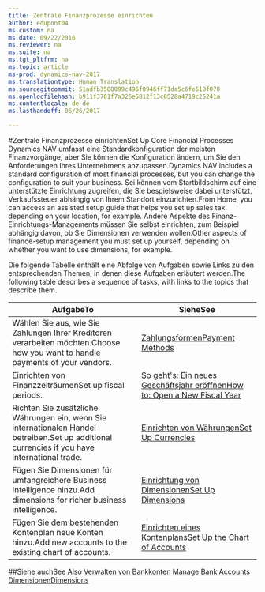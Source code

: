 ```yaml
---
title: Zentrale Finanzprozesse einrichten
author: edupont04
ms.custom: na
ms.date: 09/22/2016
ms.reviewer: na
ms.suite: na
ms.tgt_pltfrm: na
ms.topic: article
ms-prod: dynamics-nav-2017
ms.translationtype: Human Translation
ms.sourcegitcommit: 51adfb3588099c496f0946ff71da5c6fe518f070
ms.openlocfilehash: b911f3701f7a326e5812f13c8528a4719c25241a
ms.contentlocale: de-de
ms.lasthandoff: 06/26/2017

---
```


#<a name="set-up-core-financial-processes"></a><span data-ttu-id="2c086-102">Zentrale Finanzprozesse einrichten</span><span class="sxs-lookup"><span data-stu-id="2c086-102">Set Up Core Financial Processes</span></span>
<span data-ttu-id="2c086-103">Dynamics NAV umfasst eine Standardkonfiguration der meisten Finanzvorgänge, aber Sie können die Konfiguration ändern, um Sie den Anforderungen Ihres Unternehmens anzupassen.</span><span class="sxs-lookup"><span data-stu-id="2c086-103">Dynamics NAV includes a standard configuration of most financial processes, but you can change the configuration to suit your business.</span></span>
<span data-ttu-id="2c086-104">Sei können vom Startbildschirm auf eine unterstützte Einrichtung zugreifen, die Sie bespielsweise dabei unterstützt, Verkaufssteuer abhängig von Ihrem Standort einzurichten.</span><span class="sxs-lookup"><span data-stu-id="2c086-104">From Home, you can access an assisted setup guide that helps you set up sales tax depending on your location, for example.</span></span> <span data-ttu-id="2c086-105">Andere Aspekte des Finanz-Einrichtungs-Managements müssen Sie selbst einrichten, zum Beispiel abhängig davon, ob Sie Dimensionen verwenden wollen.</span><span class="sxs-lookup"><span data-stu-id="2c086-105">Other aspects of finance-setup management you must set up yourself, depending on whether you want to use dimensions, for example.</span></span>  

<span data-ttu-id="2c086-106">Die folgende Tabelle enthält eine Abfolge von Aufgaben sowie Links zu den entsprechenden Themen, in denen diese Aufgaben erläutert werden.</span><span class="sxs-lookup"><span data-stu-id="2c086-106">The following table describes a sequence of tasks, with links to the topics that describe them.</span></span>

| <span data-ttu-id="2c086-107">Aufgabe</span><span class="sxs-lookup"><span data-stu-id="2c086-107">To</span></span>                                                                  | <span data-ttu-id="2c086-108">Siehe</span><span class="sxs-lookup"><span data-stu-id="2c086-108">See</span></span>                      |
|---------------------------------------------------------------------|--------------------------|
|<span data-ttu-id="2c086-109">Wählen Sie aus, wie Sie Zahlungen Ihrer Kreditoren verarbeiten möchten.</span><span class="sxs-lookup"><span data-stu-id="2c086-109">Choose how you want to handle payments of your vendors.</span></span>|[<span data-ttu-id="2c086-110">Zahlungsformen</span><span class="sxs-lookup"><span data-stu-id="2c086-110">Payment Methods</span></span>](finance-setup-payment-methods.md)|
|<span data-ttu-id="2c086-111">Einrichten von Finanzzeiträumen</span><span class="sxs-lookup"><span data-stu-id="2c086-111">Set up fiscal periods.</span></span>|[<span data-ttu-id="2c086-112">So geht's: Ein neues Geschäftsjahr eröffnen</span><span class="sxs-lookup"><span data-stu-id="2c086-112">How to: Open a New Fiscal Year</span></span>](finance-setup-how-open-new-fiscal-year.md)|
|<span data-ttu-id="2c086-113">Richten Sie zusätzliche Währungen ein, wenn Sie internationalen Handel betreiben.</span><span class="sxs-lookup"><span data-stu-id="2c086-113">Set up additional currencies if you have international trade.</span></span>|[<span data-ttu-id="2c086-114">Einrichten von Währungen</span><span class="sxs-lookup"><span data-stu-id="2c086-114">Set Up Currencies</span></span>](finance-setup-setup-currencies.md)|
|<span data-ttu-id="2c086-115">Fügen Sie Dimensionen für umfangreichere Business Intelligence hinzu.</span><span class="sxs-lookup"><span data-stu-id="2c086-115">Add dimensions for richer business intelligence.</span></span>|[<span data-ttu-id="2c086-116">Einrichtung von Dimensionen</span><span class="sxs-lookup"><span data-stu-id="2c086-116">Set Up Dimensions</span></span>](finance-setup-setup-dimensions.md)|
|<span data-ttu-id="2c086-117">Fügen Sie dem bestehenden Kontenplan neue Konten hinzu.</span><span class="sxs-lookup"><span data-stu-id="2c086-117">Add new accounts to the existing chart of accounts.</span></span>|[<span data-ttu-id="2c086-118">Einrichten eines Kontenplans</span><span class="sxs-lookup"><span data-stu-id="2c086-118">Set Up the Chart of Accounts</span></span>](finance-setup-setup-chart-accounts.md)|



##<a name="see-also"></a><span data-ttu-id="2c086-119">Siehe auch</span><span class="sxs-lookup"><span data-stu-id="2c086-119">See Also</span></span>
<span data-ttu-id="2c086-120">[Verwalten von Bankkonten](bank-manage-bank-accounts.md)  </span><span class="sxs-lookup"><span data-stu-id="2c086-120">[Manage Bank Accounts](bank-manage-bank-accounts.md)  </span></span>  
[<span data-ttu-id="2c086-121">Dimensionen</span><span class="sxs-lookup"><span data-stu-id="2c086-121">Dimensions</span></span>](finance-setup-dimensions.md)  


